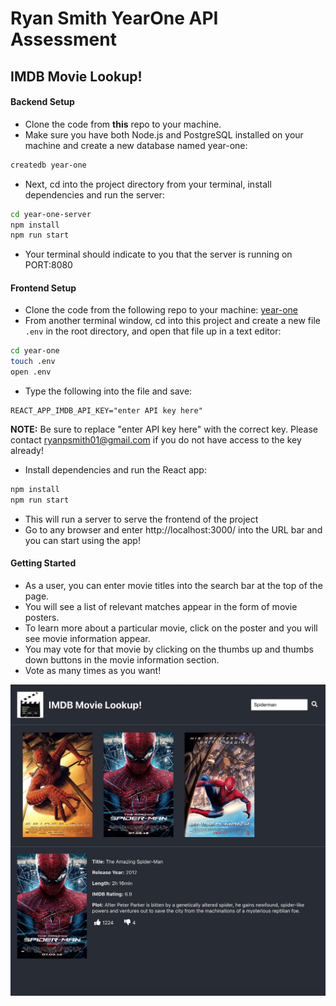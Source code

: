 # Ryan Smith YearOne API Assessment
## IMDB Movie Lookup!

#### Backend Setup

- Clone the code from **this** repo to your machine.
- Make sure you have both Node.js and PostgreSQL installed on your machine and create a new database named year-one:

```zsh
createdb year-one
```
- Next, cd into the project directory from your terminal, install dependencies and run the server:

```zsh
cd year-one-server
npm install
npm run start
```

- Your terminal should indicate to you that the server is running on PORT:8080

#### Frontend Setup

- Clone the code from the following repo to your machine: [year-one](https://github.com/ryanpsmith26/year-one)
- From another terminal window, cd into this project and create a new file ```.env``` in the root directory, and open that file up in a text editor:

```zsh
cd year-one
touch .env
open .env
```
- Type the following into the file and save:

```
REACT_APP_IMDB_API_KEY="enter API key here"
```
**NOTE:** Be sure to replace "enter API key here" with the correct key. Please contact <ryanpsmith01@gmail.com> if you do not have access to the key already!

- Install dependencies and run the React app:

```zsh
npm install
npm run start
```

- This will run a server to serve the frontend of the project
- Go to any browser and enter http://localhost:3000/ into the URL bar and you can start using the app!

#### Getting Started

- As a user, you can enter movie titles into the search bar at the top of the page.
- You will see a list of relevant matches appear in the form of movie posters.
- To learn more about a particular movie, click on the poster and you will see movie information appear.
- You may vote for that movie by clicking on the thumbs up and thumbs down buttons in the movie information section.
- Vote as many times as you want!

![Snapshot of App](app-snapshot.jpeg)
